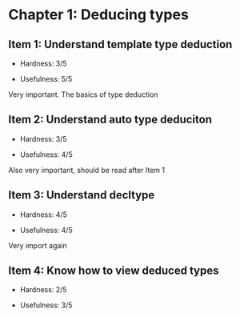 # Chapter 1: Deducing types

## Item 1: Understand template type deduction

* Hardness: 3/5

* Usefulness: 5/5

Very important. The basics of type deduction

## Item 2: Understand auto type deduciton

* Hardness: 3/5

* Usefulness: 4/5

Also very important, should be read after Item 1

## Item 3: Understand decltype

* Hardness: 4/5

* Usefulness: 4/5

Very import again

## Item 4: Know how to view deduced types

* Hardness: 2/5

* Usefulness: 3/5
